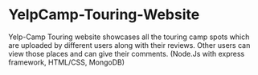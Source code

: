 # YelpCamp-Touring-Website
Yelp-Camp Touring website showcases all the touring camp spots which are uploaded by different users along with their reviews. Other users can view those places and can give their comments. (Node.Js with express framework, HTML/CSS, MongoDB) 
